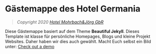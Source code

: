 # Gästemappe des Hotel Germania 

> *Copyright 2020 [Hotel Mohrbach&Jörg GbR](https://www.germania-bansin.de)*

Diese Gästemappe basiert auf dem Theme **Beautiful Jekyll**. Dieses Template ist klasse für persönliche Homepages, Blogs und kleine Projekt Websites. Daher haben wir dies auch gewählt. Macht Euch selbst ein Bild unter: [Check out a demo](https://beautifuljekyll.com)  


